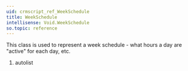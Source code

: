 ```yaml
---
uid: crmscript_ref_WeekSchedule
title: WeekSchedule
intellisense: Void.WeekSchedule
so.topic: reference
---
```



This class is used to represent a week schedule - what hours a day are "active" for each day, etc.




1. autolist

